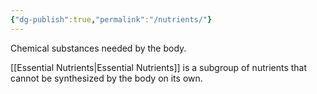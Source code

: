 ```yaml
---
{"dg-publish":true,"permalink":"/nutrients/"}
---
```


Chemical substances needed by the body.

[[Essential Nutrients\|Essential Nutrients]] is a subgroup of nutrients that cannot be synthesized by the body on its own.